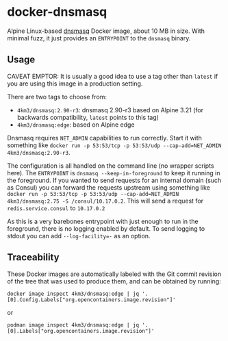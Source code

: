 # docker-dnsmasq

Alpine Linux-based [dnsmasq][dnsmasq] Docker image, about 10 MB in size.
With minimal fuzz, it just provides an `ENTRYPOINT` to the `dnsmasq` binary.

## Usage

CAVEAT EMPTOR: It is usually a good idea to use a tag other than `latest` if you are using this
image in a production setting.

There are two tags to choose from:

- `4km3/dnsmasq:2.90-r3`: dnsmasq 2.90-r3 based on Alpine 3.21 (for backwards compatibility, `latest` points to this tag)
- `4km3/dnsmasq:edge`: based on Alpine edge

Dnsmasq requires `NET_ADMIN` capabilities to run correctly.
Start it with something like `docker run -p 53:53/tcp -p 53:53/udp --cap-add=NET_ADMIN 4km3/dnsmasq:2.90-r3`.

The configuration is all handled on the command line (no wrapper scripts here).
The `ENTRYPOINT` is `dnsmasq --keep-in-foreground` to keep it running in the foreground.
If you wanted to send requests for an internal domain (such as Consul) you can forward
the requests upstream using something like `docker run -p 53:53/tcp -p 53:53/udp --cap-add=NET_ADMIN 4km3/dnsmasq:2.75 -S /consul/10.17.0.2`.
This will send a request for `redis.service.consul` to `10.17.0.2`

As this is a very barebones entrypoint with just enough to run in the
foreground, there is no logging enabled by default.
To send logging to stdout you can add `--log-facility=-` as an option.

## Traceability

These Docker images are automatically labeled with the Git commit revision of
the tree that was used to produce them, and can be obtained by running:

    docker image inspect 4km3/dnsmasq:edge | jq '.[0].Config.Labels["org.opencontainers.image.revision"]'

or

    podman image inspect 4km3/dnsmasq:edge | jq '.[0].Labels["org.opencontainers.image.revision"]'


[dnsmasq]: http://www.thekelleys.org.uk/dnsmasq/doc.html

